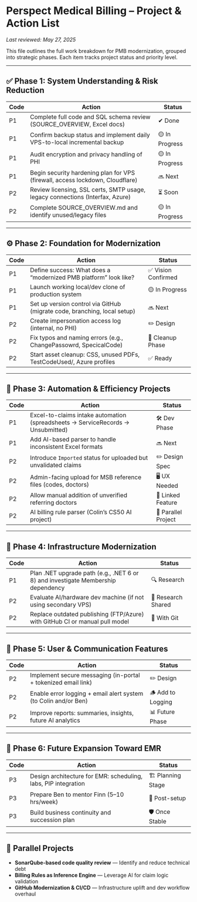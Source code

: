 

# Perspect Medical Billing – Project & Action List

_Last reviewed: May 27, 2025_

This file outlines the full work breakdown for PMB modernization, grouped into strategic phases. Each item tracks project status and priority level.

---

## ✅ Phase 1: System Understanding & Risk Reduction

| Code | Action                                                                                 | Status       |
|------|----------------------------------------------------------------------------------------|--------------|
| P1   | Complete full code and SQL schema review (SOURCE_OVERVIEW, Excel docs)                | ✔ Done       |
| P1   | Confirm backup status and implement daily VPS-to-local incremental backup             | 🟡 In Progress |
| P1   | Audit encryption and privacy handling of PHI                                           | 🟡 In Progress |
| P1   | Begin security hardening plan for VPS (firewall, access lockdown, Cloudflare)         | 🔜 Next       |
| P2   | Review licensing, SSL certs, SMTP usage, legacy connections (Interfax, Azure)         | ⏳ Soon       |
| P2   | Complete SOURCE_OVERVIEW.md and identify unused/legacy files                          | 🟡 In Progress |

---

## ⚙️ Phase 2: Foundation for Modernization

| Code | Action                                                                                 | Status       |
|------|----------------------------------------------------------------------------------------|--------------|
| P1   | Define success: What does a “modernized PMB platform” look like?                      | ✅ Vision Confirmed |
| P1   | Launch working local/dev clone of production system                                   | 🟡 In Progress |
| P1   | Set up version control via GitHub (migrate code, branching, local setup)              | 🔜 Next       |
| P2   | Create impersonation access log (internal, no PHI)                                     | ✏️ Design      |
| P2   | Fix typos and naming errors (e.g., ChangePassowrd, SpecicalCode)                      | 🧹 Cleanup Phase |
| P2   | Start asset cleanup: CSS, unused PDFs, TestCodeUsed/, Azure profiles                  | ✅ Ready       |

---

## 🤖 Phase 3: Automation & Efficiency Projects

| Code | Action                                                                                 | Status       |
|------|----------------------------------------------------------------------------------------|--------------|
| P1   | Excel-to-claims intake automation (spreadsheets → ServiceRecords → Unsubmitted)       | 🛠 Dev Phase  |
| P1   | Add AI-based parser to handle inconsistent Excel formats                              | 🔜 Next       |
| P2   | Introduce `Imported` status for uploaded but unvalidated claims                       | ✏️ Design Spec |
| P2   | Admin-facing upload for MSB reference files (codes, doctors)                          | 🖥️ UX Needed  |
| P2   | Allow manual addition of unverified referring doctors                                 | 🔗 Linked Feature |
| P2   | AI billing rule parser (Colin’s CS50 AI project)                                      | 🧠 Parallel Project |

---

## 🧱 Phase 4: Infrastructure Modernization

| Code | Action                                                                                 | Status       |
|------|----------------------------------------------------------------------------------------|--------------|
| P1   | Plan .NET upgrade path (e.g., .NET 6 or 8) and investigate Membership dependency       | 🔍 Research   |
| P2   | Evaluate AI/hardware dev machine (if not using secondary VPS)                         | 🧪 Research Shared |
| P2   | Replace outdated publishing (FTP/Azure) with GitHub CI or manual pull model           | 🔁 With Git   |

---

## 💬 Phase 5: User & Communication Features

| Code | Action                                                                                 | Status       |
|------|----------------------------------------------------------------------------------------|--------------|
| P2   | Implement secure messaging (in-portal + tokenized email link)                         | ✏️ Design     |
| P2   | Enable error logging + email alert system (to Colin and/or Ben)                       | 🪵 Add to Logging |
| P2   | Improve reports: summaries, insights, future AI analytics                             | 📊 Future Phase |

---

## 🧬 Phase 6: Future Expansion Toward EMR

| Code | Action                                                                                 | Status       |
|------|----------------------------------------------------------------------------------------|--------------|
| P3   | Design architecture for EMR: scheduling, labs, PIP integration                        | 🏗️ Planning Stage |
| P3   | Prepare Ben to mentor Finn (5–10 hrs/week)                                            | 👥 Post-setup |
| P3   | Build business continuity and succession plan                                         | 🛡️ Once Stable |

---

## 🚧 Parallel Projects

- **SonarQube-based code quality review** — Identify and reduce technical debt  
- **Billing Rules as Inference Engine** — Leverage AI for claim logic validation  
- **GitHub Modernization & CI/CD** — Infrastructure uplift and dev workflow overhaul